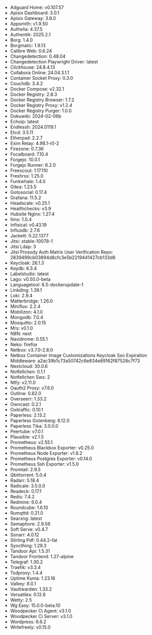 * Adguard Home: v0.107.57
* Apisix Dashboard: 3.0.1
* Apisix Gateway: 3.8.0
* Appsmith: v1.9.50
* Authelia: 4.37.5
* Authentik: 2025.2.1
* Borg: 1.4.0
* Borgmatic: 1.9.13
* Calibre Web: 0.6.24
* Changedetection: 0.48.04
* Changedetection Playwright Driver: latest
* Clickhouse: 24.8.4.13
* Collabora Online: 24.04.3.1.1
* Container Socket Proxy: 0.3.0
* Couchdb: 3.4.2
* Docker Compose: v2.32.1
* Docker Registry: 2.8.3
* Docker Registry Browser: 1.7.2
* Docker Registry Proxy: v1.2.4
* Docker Registry Purger: 1.0.0
* Dokuwiki: 2024-02-06b
* Echoip: latest
* Endlessh: 2024.0119.1
* Etcd: 3.5.11
* Etherpad: 2.2.7
* Exim Relay: 4.98.1-r0-2
* Firezone: 0.7.36
* Focalboard: 7.10.4
* Forgejo: 10.0.1
* Forgejo Runner: 6.2.0
* Freescout: 1.17.110
* Freshrss: 1.25.0
* Funkwhale: 1.4.0
* Gitea: 1.23.5
* Gotosocial: 0.17.4
* Grafana: 11.5.2
* Headscale: v0.25.1
* Healthchecks: v3.9
* Hubsite Nginx: 1.27.4
* Ilmo: 1.0.4
* Infisical: v0.43.19
* Influxdb: 2.7.6
* Jackett: 0.22.1377
* Jitsi: stable-10078-1
* Jitsi Ldap: 3
* Jitsi Prosody Auth Matrix User Verification Repo: 2839499cb03894d8cfc3e5b2219441427cb133d8
* Keycloak: 26.1.3
* Keydb: 6.3.4
* Labelstudio: latest
* Lago: v0.50.0-beta
* Languagetool: 6.5-dockerupdate-1
* Linkding: 1.39.1
* Loki: 2.9.4
* Matterbridge: 1.26.0
* Miniflux: 2.2.4
* Mobilizon: 4.1.0
* Mongodb: 7.0.4
* Mosquitto: 2.0.15
* Mrs: v0.1.0
* N8N: next
* Navidrome: 0.55.1
* Neko: firefox
* Netbox: v3.7.0-2.8.0
* Netbox Container Image Customizations Keycloak Sso Expiration Middleware: a2ac39b1c73a50742c6e834e89162f87528c7f73
* Nextcloud: 30.0.6
* Notfellchen: 0.1.1
* Notfellchen Sws: 2
* Ntfy: v2.11.0
* Oauth2 Proxy: v7.6.0
* Outline: 0.82.0
* Overseerr: 1.33.2
* Owncast: 0.2.1
* Oxitraffic: 0.10.1
* Paperless: 2.13.2
* Paperless Gotenberg: 8.12.0
* Paperless Tika: 3.0.0.0
* Peertube: v7.0.1
* Plausible: v2.1.5
* Prometheus: v2.55.1
* Prometheus Blackbox Exporter: v0.25.0
* Prometheus Node Exporter: v1.8.2
* Prometheus Postgres Exporter: v0.14.0
* Prometheus Ssh Exporter: v1.5.0
* Promtail: 2.9.5
* Qbittorrent: 5.0.4
* Radarr: 5.18.4
* Radicale: 3.5.0.0
* Readeck: 0.17.1
* Redis: 7.4.2
* Redmine: 6.0.4
* Roundcube: 1.6.10
* Rumqttd: 0.21.0
* Searxng: latest
* Semaphore: 2.9.56
* Soft Serve: v0.4.7
* Sonarr: 4.0.12
* Stirling Pdf: 0.44.2-fat
* Syncthing: 1.29.3
* Tandoor Api: 1.5.31
* Tandoor Frontend: 1.27-alpine
* Telegraf: 1.30.2
* Traefik: v3.3.4
* Tsdproxy: 1.4.4
* Uptime Kuma: 1.23.16
* Valkey: 8.0.1
* Vaultwarden: 1.33.2
* Versatiles: 0.12.6
* Wetty: 2.5
* Wg Easy: 15.0.0-beta.10
* Woodpecker Ci Agent: v3.1.0
* Woodpecker Ci Server: v3.1.0
* Wordpress: 6.6.2
* Writefreely: v0.15.0
